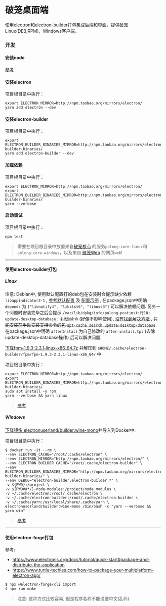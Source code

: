 # 破笼桌面端

使用[electron](https://www.electronjs.org/)和[electron-builder](https://www.electron.build/)打包集成后端和界面，提供破笼Linux(DEB,RPM)，Windows客户端。

### 开发

#### 安装node

[参考](https://github.com/alx696/share/wiki/Node)

#### 安装electron

项目根目录中执行：
```
export ELECTRON_MIRROR=http://npm.taobao.org/mirrors/electron/
yarn add electron --dev
```

#### 安装electron-builder

项目根目录中执行：
```
export ELECTRON_BUILDER_BINARIES_MIRROR=http://npm.taobao.org/mirrors/electron-builder-binaries/
yarn add electron-builder --dev
```

#### 加载依赖

项目根目录中执行：
```
export ELECTRON_MIRROR=http://npm.taobao.org/mirrors/electron/
export ELECTRON_BUILDER_BINARIES_MIRROR=http://npm.taobao.org/mirrors/electron-builder-binaries/
yarn --verbose
```

#### 启动调试

项目根目录中执行：
```
npm test
```
> 需要在项目根目录中放置来自[破笼核心](https://github.com/alx696/polong-core) 的服务`polong-core-linux`和`polong-core-windows`，以及来自 [破笼Web](https://github.com/alx696/polong-web) 的网页`web`!

---

#### 使用electron-builder打包

##### Linux

注意: Debian中, 使用默认配置打的deb包在安装时会提示缺少依赖 `libappindicator3-1` , [参考默认配置](https://www.electron.build/configuration/linux#debian-package-options) 及 [配置示例](https://github.com/hiqua/Signal-Desktop/blob/d240b21d79fe19fb94f5287dd821179b32aa4223/package.json#L340) , 在package.json中明确 `depends` 为 `["libnotify4", "libxtst6", "libnss3"]` 可以解决依赖问题. 另外一个问题时安装完毕之后会提示 `/var/lib/dpkg/info/polong.postinst:行10: update-desktop-database：未找到命令` (好像不影响使用), <del>[没有找到解决方法](https://github.com/signalapp/Signal-Desktop/issues/3694) , 只能安装前手动安装支持命令的包 `apt-cache search update-desktop-database`</del> 在package.json中明确 `afterInstall` 为自己修改的 `after-install.tpl` (去除update-desktop-database操作) 后可以解决问题.

[下载fpm-1.9.3-2.3.1-linux-x86_64.7z](https://github.com/electron-userland/electron-builder-binaries/releases/tag/fpm-1.9.3-2.3.1-linux-x86_64) 并解压到 `$HOME/.cache/electron-builder/fpm/fpm-1.9.3-2.3.1-linux-x86_64/` 中.

项目根目录中执行：
```
export ELECTRON_MIRROR=http://npm.taobao.org/mirrors/electron/
export ELECTRON_BUILDER_BINARIES_MIRROR=http://npm.taobao.org/mirrors/electron-builder-binaries/
sudo apt install -y rpm
yarn --verbose && yarn linux
```
> [参考](https://www.electron.build/#quick-setup-guide)

##### Windows

[下载镜像 electronuserland/builder:wine-mono](https://xm.lilu.red:444/soft/electronuserland-builder-wine-mono.tar.gz)并导入到Docker中.

项目根目录中执行：
```
$ docker run -it --rm \
--env ELECTRON_CACHE="/root/.cache/electron" \
--env ELECTRON_MIRROR="http://npm.taobao.org/mirrors/electron/" \
--env ELECTRON_BUILDER_CACHE="/root/.cache/electron-builder" \
--env ELECTRON_BUILDER_BINARIES_MIRROR="http://npm.taobao.org/mirrors/electron-builder-binaries/" \
--env DEBUG="electron-builder,electron-builder:*" \
-v ${PWD}:/project \
-v ${PWD##*/}-node-modules:/project/node_modules \
-v ~/.cache/electron:/root/.cache/electron \
-v ~/.cache/electron-builder:/root/.cache/electron-builder \
-v ~/.cache/yarn:/usr/local/share/.cache/yarn \
electronuserland/builder:wine-mono /bin/bash -c "yarn --verbose && yarn win"
```
> [参考](https://www.electron.build/multi-platform-build#docker)

---

#### 使用electron-forge打包

参考:
* https://www.electronjs.org/docs/tutorial/quick-start#package-and-distribute-the-application
* https://www.turtle-techies.com/how-to-package-your-multiplatform-electron-app/

```
$ npx @electron-forge/cli import
$ npm run make
```
> 注意: 这种方式比较容易, 但是程序名称不能设置中文(乱码).

